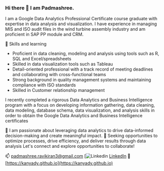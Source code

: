 ### Hi there 👋 I am Padmashree. 
I am a Google Data Analytics Professional Certificate course graduate with expertise in data analysis and visualization. I have experience in managing MIS and ISO audit files in the wind turbine assembly industry and am proficient in SAP PP module and CRM.

🌱 Skills and learning
- Proficient in data cleaning, modeling and analysis using tools such as R, SQL and Excel/spreadsheets
- Skilled in data visualization tools such as Tableau
- Detail-oriented professional with a track record of meeting deadlines and collaborating with cross-functional teams
- Strong background in quality management systems and maintaining compliance with ISO standards
- Skilled in Customer relationship management

I recently completed a rigorous Data Analytics and Business Intelligence program with a focus on developing information gathering, data cleaning, data modeling, database schema, data visualization, and analysis skills in order to obtain the Google Data Analytics and Business Intelligence certificates

👯 I am passionate about leveraging data analytics to drive data-informed decision-making and create meaningful impact. 🔭 Seeking opportunities to optimize processes, drive efficiency, and deliver results through data analysis Let's connect and explore opportunities to collaborate!

📫 padmashree.ravikiran3@gmail.com
[![Linkedin](https://i.stack.imgur.com/gVE0j.png) [LinkedIn](https://www.linkedin.com/in/padmashreeravikiran/)
💼 [https://kanyady.github.io](https://kanyady.github.io)


<!--
**Kanyady/kanyady** is a ✨ _special_ ✨ repository because its `README.md` (this file) appears on your GitHub profile.

Here are some ideas to get you started:

- 🔭 I’m currently working on ...
- 🌱 I’m currently learning ...
- 👯 I’m looking to collaborate on ...
- 🤔 I’m looking for help with ...
- 💬 Ask me about ...
- 📫 How to reach me: ...
- 😄 Pronouns: ...
- ⚡ Fun fact: ...
-->
